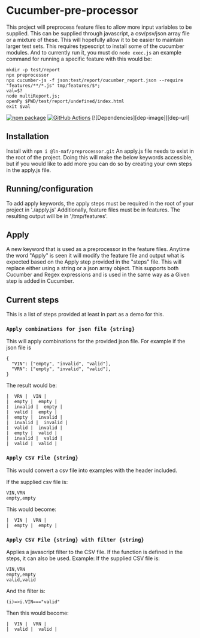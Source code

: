 # Cucumber-pre-processor

This project will preprocess feature files to allow more input variables to be supplied.  This can be supplied through javascript, a csv/psv/json array file or a mixture of these.  This will hopefully allow it to be easier to maintain larger test sets.  This requires typescript to install some of the cucumber modules. And to currently run it, you must do `node exec.js` an example command for running a specific feature with this would be:

```
mkdir -p test/report
npx preprocessor
npx cucumber-js -f json:test/report/cucumber_report.json --require "features/**/*.js" tmp/features/$*; 
val=$?
node multiReport.js; 
openPy $PWD/test/report/undefined/index.html
exit $val
```

[![npm package][npm-image]][npm-url]
[![GitHub Actions](https://github.com/hpcc-systems/MAF/workflows/Build/badge.svg)](https://github.com/hpcc-systems/MAF/actions)
[![Dependencies][dep-image]][dep-url]

## Installation

Install with `npm i @ln-maf/preprocessor.git`
An apply.js file needs to exist in the root of the project.  Doing this will make the below keywords accessible, but if you would like to add more you can do so by creating your own steps in the apply.js file.

## Running/configuration

To add apply keywords, the apply steps must be required in the root of your project in './apply.js' Additionally, feature files must be in features.  The resulting output will be in '/tmp/features'.

## Apply

A new keyword that is used as a preprocessor in the feature files.  Anytime the word "Apply" is seen it will modify the feature file and output what is expected based on the Apply step provided in the "steps" file.  This will replace either using a string or a json array object.  This supports both Cucumber and Regex expressions and is used in the same way as a Given step is added in Cucumber.

## Current steps

This is a list of steps provided at least in part as a demo for this.

### `Apply combinations for json file {string}`

This will apply combinations for the provided json file.  For example if the json file is

```
{
  "VIN": ["empty", "invalid", "valid"],
  "VRN": ["empty", "invalid", "valid"],
}
```

The result would be:

```
|  VRN |  VIN |
|  empty |  empty |
|  invalid |  empty |
|  valid |  empty |
|  empty |  invalid |
|  invalid |  invalid |
|  valid |  invalid |
|  empty |  valid |
|  invalid |  valid |
|  valid |  valid |
```
  
### `Apply CSV File {string}`

This would convert a csv file into examples with the header included.  

If the supplied csv file is:

```
VIN,VRN
empty,empty
```

This would become:

```
|  VIN |  VRN |
|  empty |  empty |
```

### `Apply CSV File {string} with filter {string}`

Applies a javascript filter to the CSV file.  If the function is defined in the steps, it can also be used.
Example:
If the supplied CSV file is:

```
VIN,VRN
empty,empty
valid,valid
``` 

And the filter is:

```
(i)=>i.VIN==="valid"
```

Then this would become:

```
|  VIN |  VRN |
|  valid |  valid |
```

[npm-image]:https://img.shields.io/npm/v/@ln-maf/preprocessor.svg
[npm-url]:https://www.npmjs.com/package/@ln-maf/preprocessor
